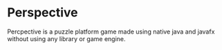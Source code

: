 # Perspective
Percpective is a puzzle platform game made using native java and javafx without using any library or game engine.

